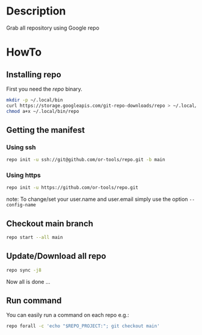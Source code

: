 # Description
Grab all repository using Google repo

# HowTo
## Installing repo
First you need the *repo* binary.
```sh
mkdir -p ~/.local/bin
curl https://storage.googleapis.com/git-repo-downloads/repo > ~/.local/bin/repo
chmod a+x ~/.local/bin/repo
```

## Getting the manifest
### Using ssh
```sh
repo init -u ssh://git@github.com/or-tools/repo.git -b main
```
### Using https
```sh
repo init -u https://github.com/or-tools/repo.git
```

note: To change/set your user.name and user.email simply use the option `--config-name`

## Checkout main branch
```sh
repo start --all main
```

## Update/Download all repo
```sh
repo sync -j8
```

Now all is done ...

## Run command
You can easily run a command on each repo e.g.:
```sh
repo forall -c 'echo "$REPO_PROJECT:"; git checkout main'
```

